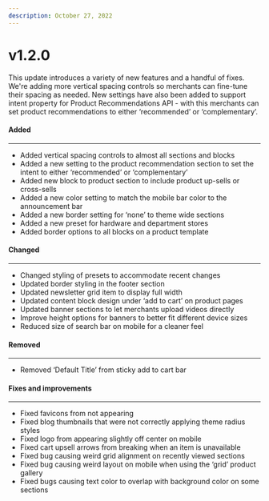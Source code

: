 ```yaml
---
description: October 27, 2022
---
```


# v1.2.0

This update introduces a variety of new features and a handful of fixes. We're adding more vertical spacing controls so merchants can fine-tune their spacing as needed. New settings have also been added to support intent property for Product Recommendations API - with this merchants can set product recommendations to either ‘recommended’ or ‘complementary’.

#### **Added**

***

* Added vertical spacing controls to almost all sections and blocks
* Added a new setting to the product recommendation section to set the intent to either ‘recommended’ or ‘complementary’
* Added new block to product section to include product up-sells or cross-sells
* Added a new color setting to match the mobile bar color to the announcement bar
* Added a new border setting for ‘none’ to theme wide sections
* Added a new preset for hardware and department stores
* Added border options to all blocks on a product template

#### **Changed**

***

* Changed styling of presets to accommodate recent changes
* Updated border styling in the footer section
* Updated newsletter grid item to display full width
* Updated content block design under ‘add to cart’ on product pages
* Updated banner sections to let merchants upload videos directly
* Improve height options for banners to better fit different device sizes
* Reduced size of search bar on mobile for a cleaner feel

#### **Removed**

***

* Removed ‘Default Title’ from sticky add to cart bar

#### **Fixes and improvements**

***

* Fixed favicons from not appearing
* Fixed blog thumbnails that were not correctly applying theme radius styles
* Fixed logo from appearing slightly off center on mobile
* Fixed cart upsell arrows from breaking when an item is unavailable
* Fixed bug causing weird grid alignment on recently viewed sections
* Fixed bug causing weird layout on mobile when using the ‘grid’ product gallery
* Fixed bugs causing text color to overlap with background color on some sections
